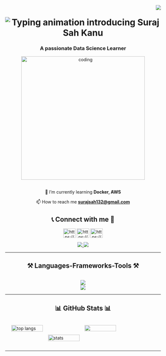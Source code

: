 <img align="right" src="https://visitor-badge.laobi.icu/badge?page_id=sahkanu34.sahkanu34" />

<h1 align="center">
    <img 
        src="https://readme-typing-svg.herokuapp.com/?font=Righteous&size=35&color=87CEEB&center=true&vCenter=true&width=500&height=70&duration=4000&lines=Hi+There!+👋;+I'm+Suraj+Sah+Kanu!" 
        alt="Typing animation introducing Suraj Sah Kanu" 
        style="display: block; margin: 0 auto;"
    />
</h1>

<h3 align="center">A passionate Data Science Learner</h3>

<div align="center">
    <img alt="coding" width="400" src="https://media2.giphy.com/media/v1.Y2lkPTc5MGI3NjExZjJsZHI1bXdpcXU1bTdiZ2R3aHJ0bmw3a21wZWZ3ZGp6ZTkwNWZrZiZlcD12MV9pbnRlcm5hbF9naWZfYnlfaWQmY3Q9Zw/qgQUggAC3Pfv687qPC/giphy.webp" />
</div>


<br/>

<div align="center">
 
 🌱 I’m currently learning **Docker, AWS**

 📫 How to reach me **surajsah132@gmail.com**

</div>

<h2 align="center">📞 Connect with me 🔗</h2> 
<p align="center">
<a href="https://www.linkedin.com/in/sahkanu34/" target="blank"><img align="center" src="https://raw.githubusercontent.com/rahuldkjain/github-profile-readme-generator/master/src/images/icons/Social/linked-in-alt.svg" alt="https://www.linkedin.com/in/sahkanu34/" height="30" width="40" /></a>
<a href="https://www.kaggle.com/surajsahkanu" target="blank"><img align="center" src="https://raw.githubusercontent.com/rahuldkjain/github-profile-readme-generator/master/src/images/icons/Social/kaggle.svg" alt="https://www.kaggle.com/surajsahkanu" height="30" width="40" /></a>
<a href="https://www.instagram.com/suraj_sah_kanu/" target="blank"><img align="center" src="https://raw.githubusercontent.com/rahuldkjain/github-profile-readme-generator/master/src/images/icons/Social/instagram.svg" alt="https://www.instagram.com/suraj_sah_kanu/" height="30" width="40" /></a>
</p>

<div align="center"> 
  <a href="mailto:surajsah132@gmail.com">
    <img src="https://img.shields.io/badge/Gmail-333333?style=for-the-badge&logo=gmail&logoColor=red" />
  </a>
  <a href="https://linktr.ee/sahkanu34" target="_blank">
     <img src="https://img.shields.io/badge/Portfolio-FF5722?style=for-the-badge&logo=todoist&logoColor=white" target="_blank" /> <!-- sqlite, safari, google-chrome are other good icon options -->
  </a>
</div>

<hr/>

<h2 align="center">⚒️ Languages-Frameworks-Tools ⚒️</h2>
<br/>
<div align="center">
    <img src="https://skillicons.dev/icons?i=aws,jenkins,kubernetes,docker,python,git,django,anaconda,sklearn,tensorflow,pycharm,vscode,&theme=light" /><br>
    <img src="https://skillicons.dev/icons?i=bash,c,cs,java,mysql,sqlite,postgres,flask,html,github,&theme=light" />
   
</div>

<hr/>
<h2 align="center">📊 GitHub Stats 📊</h2>
<br/>
<div style="display: flex; flex-wrap: wrap; justify-content: center; gap: 10px;">
    <img alt="top langs" width="45%" src="https://github-readme-stats.vercel.app/api/top-langs/?username=sahkanu34&show_icons=true&theme=dark&layout=compact"/>
    <img width="45%" src="https://github-readme-streak-stats.herokuapp.com/?user=sahkanu34&&show_icons=true&theme=dark&layout=compact" />
    <img alt="stats" width="45%" src="https://github-readme-stats.vercel.app/api?username=sahkanu34&show_icons=true&theme=dark&layout=compact"/>
</div>
<br/>
<hr/>

